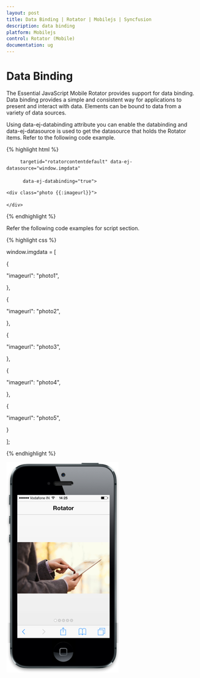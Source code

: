 ```yaml
---
layout: post
title: Data Binding | Rotator | Mobilejs | Syncfusion
description: data binding
platform: Mobilejs
control: Rotator (Mobile)
documentation: ug
---
```


# Data Binding

The Essential JavaScript Mobile Rotator provides support for data binding. Data binding provides a simple and consistent way for applications to present and interact with data. Elements can be bound to data from a variety of data sources.

Using data-ej-databinding attribute you can enable the databinding and data-ej-datasource is used to get the datasource that holds the Rotator items. Refer to the following code example.

{% highlight html %}

<div id="page" data-role="appview">

<!-- header control -->

<div data-role="ejmheader" id="header" data-ej-title="Rotator">

</div>   

<div id="rotatordefault" data-role="ejmrotator" data-ej-    

		 targetid="rotatorcontentdefault" data-ej-datasource="window.imgdata"  

		  data-ej-databinding="true">

</div>

</div>

<div id="rotatorcontentdefault">

<div>

	<div class="photo {{:imageurl}}">

	</div>

</div>

</div>

</div>

{% endhighlight %}

Refer the following code examples for script section.

{% highlight css %}

window.imgdata = [

{

"imageurl": "photo1",

},

{

"imageurl": "photo2",

},

{

"imageurl": "photo3",

},

{

"imageurl": "photo4",

},

{

"imageurl": "photo5",

}

];

{% endhighlight %}

![](Data-Binding_images/Data-Binding_img1.png)